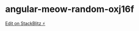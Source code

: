 # angular-meow-random-oxj16f

[Edit on StackBlitz ⚡️](https://stackblitz.com/edit/angular-meow-random-oxj16f)